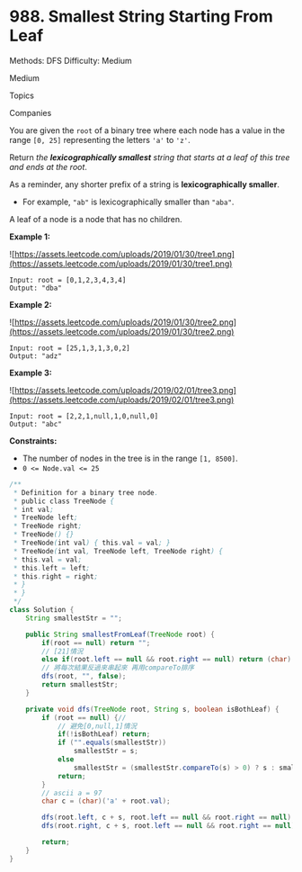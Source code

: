 # 988. Smallest String Starting From Leaf

Methods: DFS
Difficulty: Medium

Medium

Topics

Companies

You are given the `root` of a binary tree where each node has a value in the range `[0, 25]` representing the letters `'a'` to `'z'`.

Return *the **lexicographically smallest** string that starts at a leaf of this tree and ends at the root*.

As a reminder, any shorter prefix of a string is **lexicographically smaller**.

- For example, `"ab"` is lexicographically smaller than `"aba"`.

A leaf of a node is a node that has no children.

**Example 1:**

![https://assets.leetcode.com/uploads/2019/01/30/tree1.png](https://assets.leetcode.com/uploads/2019/01/30/tree1.png)

```
Input: root = [0,1,2,3,4,3,4]
Output: "dba"

```

**Example 2:**

![https://assets.leetcode.com/uploads/2019/01/30/tree2.png](https://assets.leetcode.com/uploads/2019/01/30/tree2.png)

```
Input: root = [25,1,3,1,3,0,2]
Output: "adz"

```

**Example 3:**

![https://assets.leetcode.com/uploads/2019/02/01/tree3.png](https://assets.leetcode.com/uploads/2019/02/01/tree3.png)

```
Input: root = [2,2,1,null,1,0,null,0]
Output: "abc"

```

**Constraints:**

- The number of nodes in the tree is in the range `[1, 8500]`.
- `0 <= Node.val <= 25`

```java
/**
 * Definition for a binary tree node.
 * public class TreeNode {
 * int val;
 * TreeNode left;
 * TreeNode right;
 * TreeNode() {}
 * TreeNode(int val) { this.val = val; }
 * TreeNode(int val, TreeNode left, TreeNode right) {
 * this.val = val;
 * this.left = left;
 * this.right = right;
 * }
 * }
 */
class Solution {
    String smallestStr = "";

    public String smallestFromLeaf(TreeNode root) {
        if(root == null) return "";
        // [21]情況
        else if(root.left == null && root.right == null) return (char)('a' + root.val) + "";
        // 將每次結果反過來串起來 再用compareTo排序
        dfs(root, "", false);
        return smallestStr;
    }

    private void dfs(TreeNode root, String s, boolean isBothLeaf) {
        if (root == null) {// 
            // 避免[0,null,1]情況
            if(!isBothLeaf) return;
            if ("".equals(smallestStr))
                smallestStr = s;
            else 
                smallestStr = (smallestStr.compareTo(s) > 0) ? s : smallestStr;
            return;
        }
        // ascii a = 97
        char c = (char)('a' + root.val);

        dfs(root.left, c + s, root.left == null && root.right == null);
        dfs(root.right, c + s, root.left == null && root.right == null);

        return;
    }
}
```